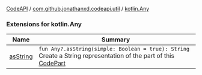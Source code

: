 [CodeAPI](../../index.md) / [com.github.jonathanxd.codeapi.util](../index.md) / [kotlin.Any](.)

### Extensions for kotlin.Any

| Name | Summary |
|---|---|
| [asString](as-string.md) | `fun Any?.asString(simple: Boolean = true): String`<br>Create a String representation of the part of this [CodePart](../../com.github.jonathanxd.codeapi/-code-part/index.md) |
